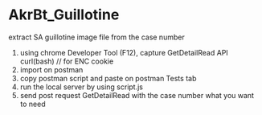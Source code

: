 # AkrBt_Guillotine
extract SA guillotine image file from the case number

1. using chrome Developer Tool (F12), capture GetDetailRead API curl(bash) // for ENC cookie
2. import on postman
3. copy postman script and paste on postman Tests tab
4. run the local server by using script.js
5. send post request GetDetailRead with the case number what you want to need
